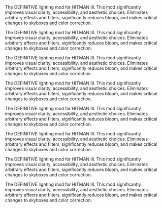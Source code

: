 The DEFINITIVE lighting mod for HITMAN III. This mod significantly improves visual clarity, accessibility, and aesthetic choices.
Eliminates arbitrary effects and filters, significantly reduces bloom, and makes critical changes to skyboxes and color correction.

The DEFINITIVE lighting mod for HITMAN III. This mod significantly improves visual clarity, accessibility, and aesthetic choices.
Eliminates arbitrary effects and filters, significantly reduces bloom, and makes critical changes to skyboxes and color correction.

The DEFINITIVE lighting mod for HITMAN III. This mod significantly improves visual clarity, accessibility, and aesthetic choices.
Eliminates arbitrary effects and filters, significantly reduces bloom, and makes critical changes to skyboxes and color correction.

The DEFINITIVE lighting mod for HITMAN III. This mod significantly improves visual clarity, accessibility, and aesthetic choices.
Eliminates arbitrary effects and filters, significantly reduces bloom, and makes critical changes to skyboxes and color correction.

The DEFINITIVE lighting mod for HITMAN III. This mod significantly improves visual clarity, accessibility, and aesthetic choices.
Eliminates arbitrary effects and filters, significantly reduces bloom, and makes critical changes to skyboxes and color correction.

The DEFINITIVE lighting mod for HITMAN III. This mod significantly improves visual clarity, accessibility, and aesthetic choices.
Eliminates arbitrary effects and filters, significantly reduces bloom, and makes critical changes to skyboxes and color correction.

The DEFINITIVE lighting mod for HITMAN III. This mod significantly improves visual clarity, accessibility, and aesthetic choices.
Eliminates arbitrary effects and filters, significantly reduces bloom, and makes critical changes to skyboxes and color correction.

The DEFINITIVE lighting mod for HITMAN III. This mod significantly improves visual clarity, accessibility, and aesthetic choices.
Eliminates arbitrary effects and filters, significantly reduces bloom, and makes critical changes to skyboxes and color correction.